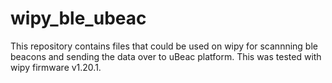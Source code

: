 # wipy_ble_ubeac
This repository contains files that could be used on wipy for scannning ble beacons and sending the data over to uBeac platform. This was tested with wipy firmware v1.20.1.
